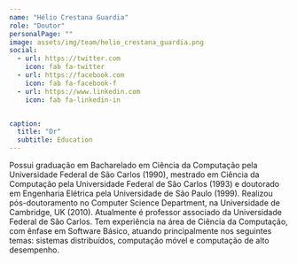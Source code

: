 ```yaml
---
name: "Hélio Crestana Guardia"
role: "Doutor"
personalPage: ""
image: assets/img/team/helio_crestana_guardia.png
social:
  - url: https://twitter.com
    icon: fab fa-twitter
  - url: https://facebook.com
    icon: fab fa-facebook-f
  - url: https://www.linkedin.com
    icon: fab fa-linkedin-in


caption:
  title: "Dr"
  subtitle: Education
---
```

<p>
  Possui graduação em Bacharelado em Ciência da Computação pela Universidade Federal de São Carlos (1990), mestrado em Ciência da Computação pela Universidade Federal de São Carlos (1993) e doutorado em Engenharia Elétrica pela Universidade de São Paulo (1999). Realizou pós-doutoramento no Computer Science Department, na Universidade de Cambridge, UK (2010). Atualmente é professor associado da Universidade Federal de São Carlos. Tem experiência na área de Ciência da Computação, com ênfase em Software Básico, atuando principalmente nos seguintes temas: sistemas distribuídos, computação móvel e computação de alto desempenho.
</p>
 